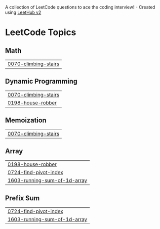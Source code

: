 A collection of LeetCode questions to ace the coding interview! - Created using [LeetHub v2](https://github.com/arunbhardwaj/LeetHub-2.0)
<!---LeetCode Topics Start-->
# LeetCode Topics
## Math
|  |
| ------- |
| [0070-climbing-stairs](https://github.com/sanjanav2102/LeetCode-Solutions/tree/master/0070-climbing-stairs) |
## Dynamic Programming
|  |
| ------- |
| [0070-climbing-stairs](https://github.com/sanjanav2102/LeetCode-Solutions/tree/master/0070-climbing-stairs) |
| [0198-house-robber](https://github.com/sanjanav2102/LeetCode-Solutions/tree/master/0198-house-robber) |
## Memoization
|  |
| ------- |
| [0070-climbing-stairs](https://github.com/sanjanav2102/LeetCode-Solutions/tree/master/0070-climbing-stairs) |
## Array
|  |
| ------- |
| [0198-house-robber](https://github.com/sanjanav2102/LeetCode-Solutions/tree/master/0198-house-robber) |
| [0724-find-pivot-index](https://github.com/sanjanav2102/LeetCode-Solutions/tree/master/0724-find-pivot-index) |
| [1603-running-sum-of-1d-array](https://github.com/sanjanav2102/LeetCode-Solutions/tree/master/1603-running-sum-of-1d-array) |
## Prefix Sum
|  |
| ------- |
| [0724-find-pivot-index](https://github.com/sanjanav2102/LeetCode-Solutions/tree/master/0724-find-pivot-index) |
| [1603-running-sum-of-1d-array](https://github.com/sanjanav2102/LeetCode-Solutions/tree/master/1603-running-sum-of-1d-array) |
<!---LeetCode Topics End-->